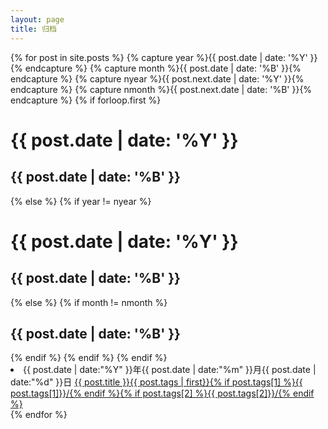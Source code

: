 ```yaml
---
layout: page
title: 归档
---
```


{% for post in site.posts %}
{% capture year %}{{ post.date | date: '%Y' }}{% endcapture %}
{% capture month %}{{ post.date | date: '%B' }}{% endcapture %}
{% capture nyear %}{{ post.next.date | date: '%Y' }}{% endcapture %}
{% capture nmonth %}{{ post.next.date | date: '%B' }}{% endcapture %}
{% if forloop.first %}
<h1 class="page-data-year">{{ post.date | date: '%Y' }}</h1>
<h2 class="page-data-month">{{ post.date | date: '%B' }}</h2>
{% else %}
{% if year != nyear %}
<h1 class="page-data-year">{{ post.date | date: '%Y' }}</h1>
<h2 class="page-data-month">{{ post.date | date: '%B' }}</h2>
{% else %}
{% if month != nmonth %}
<h2 class="page-data-month">{{ post.date | date: '%B' }}</h2>  
{% endif %}
{% endif %}
{% endif %}

<li class="page-data-md">{{ post.date | date:"%Y" }}年{{ post.date | date:"%m" }}月{{ post.date | date:"%d" }}日 <a class="title" href="{{ post.url }}"><i class="fa fa-hand-o-right"></i> {{ post.title }}</a><span><a href="{{/category/index.html#{{ page.tags | first }}}}">{{ post.tags | first}}</a><a href="{{/category/index.html#{{ page.tags[1] }}}}">{% if post.tags[1] %}{{ post.tags[1]}}/{% endif %}</a><a href="{{/category/index.html#{{ page.tags[2] }}}}">{% if post.tags[2] %}{{ post.tags[2]}}/{% endif %}</a></span></li>
{% endfor %}
